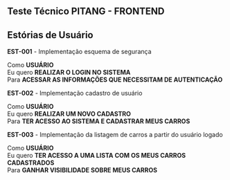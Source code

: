 ## Teste Técnico PITANG - FRONTEND
## Estórias de Usuário

**EST-001** - Implementação esquema de segurança

Como **USUÁRIO**\
Eu quero **REALIZAR O LOGIN NO SISTEMA** \
Para **ACESSAR AS INFORMAÇÕES QUE NECESSITAM DE AUTENTICAÇÃO**

**EST-002** - Implementação cadastro de usuário

Como **USUÁRIO**\
Eu quero **REALIZAR UM NOVO CADASTRO** \
Para **TER ACESSO AO SISTEMA E CADASTRAR MEUS CARROS**

**EST-003** - Implementação da listagem de carros a partir do usuário logado

Como **USUÁRIO**\
Eu quero **TER ACESSO A UMA LISTA COM OS MEUS CARROS CADASTRADOS** \
Para **GANHAR VISIBILIDADE SOBRE MEUS CARROS**
